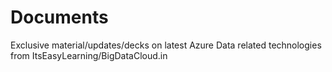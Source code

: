 # Documents

Exclusive material/updates/decks on latest Azure Data related technologies from ItsEasyLearning/BigDataCloud.in
